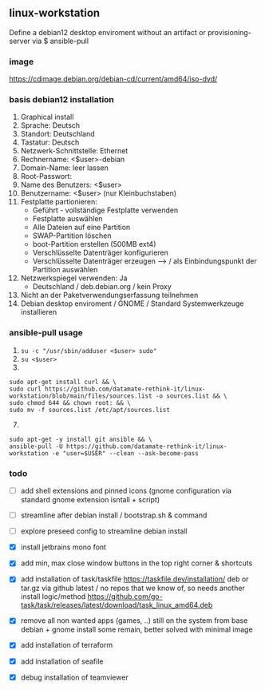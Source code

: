 ## linux-workstation
Define a debian12 desktop enviroment without an artifact or provisioning-server via $ ansible-pull

### image
https://cdimage.debian.org/debian-cd/current/amd64/iso-dvd/

### basis debian12 installation
1. Graphical install
2. Sprache: Deutsch
3. Standort: Deutschland
4. Tastatur: Deutsch
5. Netzwerk-Schnittstelle: Ethernet
6. Rechnername: <$user>-debian
7. Domain-Name: leer lassen
8. Root-Passwort:
9. Name des Benutzers: <$user>
10. Benutzername: <$user> (nur Kleinbuchstaben)
11. Festplatte partionieren:
    - Geführt - vollständige Festplatte verwenden
    - Festplatte auswählen
    - Alle Dateien auf eine Partition
    - SWAP-Partition löschen
    - boot-Partition erstellen (500MB ext4)
    - Verschlüsselte Datenträger konfigurieren
    - Verschlüsselte Datenträger erzeugen --> / als Einbindungspunkt der Partition auswählen
12. Netzwerkspiegel verwenden: Ja
    - Deutschland / deb.debian.org / kein Proxy
13. Nicht an der Paketverwendungserfassung teilnehmen
14. Debian desktop enviroment / GNOME / Standard Systemwerkzeuge installieren


### ansible-pull usage
1. `su -c "/usr/sbin/adduser <$user> sudo"`
2. `su <$user>`
3.
```
sudo apt-get install curl && \
sudo curl https://github.com/datamate-rethink-it/linux-workstation/blob/main/files/sources.list -o sources.list && \
sudo chmod 644 && chown root: && \
sudo mv -f sources.list /etc/apt/sources.list
```
<!-- 4. go in `/etc/apt/sources.list` and add the content of [sources.list](https://github.com/datamate-rethink-it/linux-workstation/blob/main/files/sources.list)
5. `sudo apt update`
6. `sudo apt upgrade` -->
7.
```shellscript
sudo apt-get -y install git ansible && \
ansible-pull -U https://github.com/datamate-rethink-it/linux-workstation -e "user=$USER" --clean --ask-become-pass
```

### todo
- [ ] add shell extensions and pinned icons (gnome configuration via standard gnome extension isntall + script)
- [ ] streamline after debian install / bootstrap.sh & command
- [ ] explore preseed config to streamline debian install

- [x] install jetbrains mono font
- [x] add min, max close window buttons in the top right corner & shortcuts
- [x] add installation of task/taskfile https://taskfile.dev/installation/ deb or tar.gz via github latest / no repos that we know of, so needs another install logic/method
https://github.com/go-task/task/releases/latest/download/task_linux_amd64.deb
- [x] remove all non wanted apps (games, ..) still on the system from base debian + gnome install
some remain, better solved with minimal image
- [x] add installation of terraform
- [x] add installation of seafile
- [x] debug installation of teamviewer
